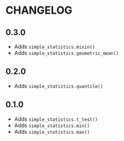 # CHANGELOG

## 0.3.0

* Adds `simple_statistics.mixin()`
* Adds `simple_statistics.geometric_mean()`

## 0.2.0

* Adds `simple_statistics.quantile()`

## 0.1.0

* Adds `simple_statistics.t_test()`
* Adds `simple_statistics.min()`
* Adds `simple_statistics.max()`
